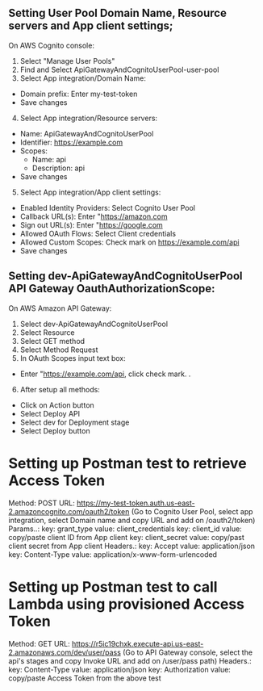 ## Setting User Pool Domain Name, Resource servers and App client settings;
On AWS Cognito console:
1. Select "Manage User Pools"
2. Find and Select ApiGatewayAndCognitoUserPool-user-pool
3. Select App integration/Domain Name:
  - Domain prefix: Enter my-test-token
  - Save changes
4. Select App integration/Resource servers:
  - Name: ApiGatewayAndCognitoUserPool
  - Identifier: https://example.com
  - Scopes:
    + Name: api
    + Description: api
  - Save changes 
5. Select App integration/App client settings:
  - Enabled Identity Providers: Select Cognito User Pool
  - Callback URL(s): Enter "https://amazon.com
  - Sign out URL(s): Enter "https://google.com
  - Allowed OAuth Flows: Select Client credentials
  - Allowed Custom Scopes: Check mark on https://example.com/api
  - Save changes

## Setting dev-ApiGatewayAndCognitoUserPool API Gateway OauthAuthorizationScope:
On AWS Amazon API Gateway:
1. Select dev-ApiGatewayAndCognitoUserPool
2. Select Resource
3. Select GET method
4. Select Method Request
5. In OAuth Scopes input text box: 
  - Enter "https://example.com/api, click check mark.
.
6. After setup all methods:
  - Click on Action button
  - Select Deploy API
  - Select dev for Deployment stage
  - Select Deploy button

# Setting up Postman test to retrieve Access Token
Method: POST
URL: https://my-test-token.auth.us-east-2.amazoncognito.com/oauth2/token (Go to Cognito User Pool, select app integration, select Domain name and copy URL and add on /oauth2/token)
Params..: key: grant_type     value: client_credentials
          key: client_id      value: copy/paste client ID from App client 
          key: client_secret  value: copy/past client secret from App client 
Headers.: key: Accept         value: application/json
          key: Content-Type   value: application/x-www-form-urlencoded

# Setting up Postman test to call Lambda using provisioned Access Token
Method: GET
URL:  https://r5ic19chxk.execute-api.us-east-2.amazonaws.com/dev/user/pass (Go to API Gateway console, select the api's stages and copy Invoke URL and add on /user/pass path)
Headers.: key: Content-Type   value: application/json
          key: Authorization  value: copy/paste Access Token from the above test